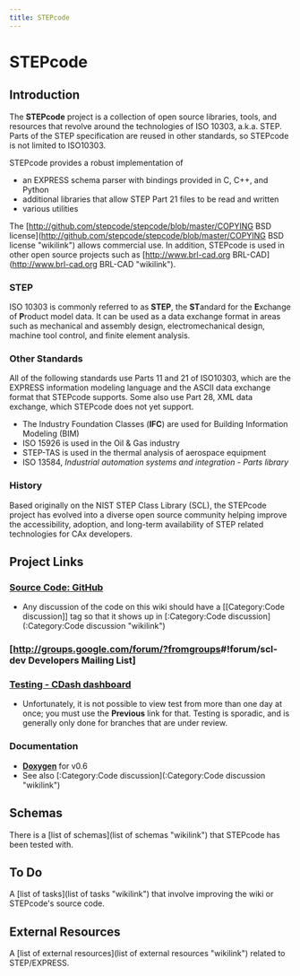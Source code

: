 ```yaml
---
title: STEPcode
---
```


STEPcode
========

Introduction
------------

The **STEPcode** project is a collection of open source libraries,
tools, and resources that revolve around the technologies of ISO 10303,
a.k.a. STEP. Parts of the STEP specification are reused in other
standards, so STEPcode is not limited to ISO10303.

STEPcode provides a robust implementation of

-   an EXPRESS schema parser with bindings provided in C, C++, and
    Python
-   additional libraries that allow STEP Part 21 files to be read and
    written
-   various utilities

The [http://github.com/stepcode/stepcode/blob/master/COPYING BSD
license](http://github.com/stepcode/stepcode/blob/master/COPYING BSD license "wikilink")
allows commercial use. In addition, STEPcode is used in other open
source projects such as [http://www.brl-cad.org
BRL-CAD](http://www.brl-cad.org BRL-CAD "wikilink").

### STEP

ISO 10303 is commonly referred to as **STEP**, the **ST**andard for the
**E**xchange of **P**roduct model data. It can be used as a data
exchange format in areas such as mechanical and assembly design,
electromechanical design, machine tool control, and finite element
analysis.

### Other Standards

All of the following standards use Parts 11 and 21 of ISO10303, which
are the EXPRESS information modeling language and the ASCII data
exchange format that STEPcode supports. Some also use Part 28, XML data
exchange, which STEPcode does not yet support.

-   The Industry Foundation Classes (**IFC**) are used for Building
    Information Modeling (BIM)
-   ISO 15926 is used in the Oil & Gas industry
-   STEP-TAS is used in the thermal analysis of aerospace equipment
-   ISO 13584, *Industrial automation systems and integration - Parts
    library*

### History

Based originally on the NIST STEP Class Library (SCL), the STEPcode
project has evolved into a diverse open source community helping improve
the accessibility, adoption, and long-term availability of STEP related
technologies for CAx developers.

Project Links
-------------

### [Source Code: GitHub](http://github.com/stepcode/stepcode)

-   Any discussion of the code on this wiki should have a
    [[Category:Code discussion]] tag so that it shows up in
    [:Category:Code discussion](:Category:Code discussion "wikilink")

### [<http://groups.google.com/forum/?fromgroups>\#!forum/scl-dev Developers Mailing List]

### [Testing - CDash dashboard](http://my.cdash.org/index.php?project=StepClassLibrary)

-   Unfortunately, it is not possible to view test from more than one
    day at once; you must use the **Previous** link for that. Testing is
    sporadic, and is generally only done for branches that are under
    review.

### Documentation

-   **[Doxygen](http://stepcode.org/doxygen/)** for v0.6
-   See also [:Category:Code
    discussion](:Category:Code discussion "wikilink")

Schemas
-------

There is a [list of schemas](list of schemas "wikilink") that STEPcode
has been tested with.

To Do
-----

A [list of tasks](list of tasks "wikilink") that involve improving the
wiki or STEPcode's source code.

External Resources
------------------

A [list of external resources](list of external resources "wikilink")
related to STEP/EXPRESS.
